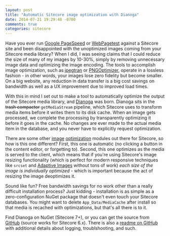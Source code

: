 ```yaml
---
layout: post
title: "Automatic Sitecore image optimization with Dianoga"
date: 2014-07-21 19:29:48 -0700
comments: true
categories: sitecore
---
```


Have you ever run [Google PageSpeed](https://developers.google.com/speed/pagespeed/) or [WebPagetest](http://www.webpagetest.org) against a Sitecore site and been disappointed with the unoptimized images coming from your Sitecore media library? When I did, I was seeing claims that I could reduce the size of many of my images by 10-30%, simply by removing unnecessary image data and optimizing the image encoding. The tools to accomplish image optimization, such as [jpegtran](http://jpegclub.org/jpegtran/) or [PNGOptimizer](http://psydk.org/pngoptimizer), operate in a lossless fashion - in other words, your images lose zero fidelity but become smaller. On a big website, any reduction in data transfer is a big cost savings on bandwidth as well as a UX improvement due to improved load times. 

With this in mind I set out to make a tool to automatically optimize the output of the Sitecore media library, and [Dianoga](https://github.com/kamsar/Dianoga) was born. Dianoga sits in the ~~trash compactor~~ `getMediaStream` pipeline, which Sitecore uses to transform media items before it writes them to its disk cache. When an image gets processed, we complete the processing by transparently optimizing it before it goes in the cache. No changes are ever made to the actual media item in the database, and you never have to explicitly request optimization.

There are some other [image](http://www.roundedcube.com/Blog/2013/building-the-png-optimizer-module) [optimization](http://mikael.com/2013/08/image-optimizer-module/) modules out there for Sitecore, so how is this one different? First, this one is automatic (no clicking a button in the content editor, or forgetting to). Second, this one optimizes as the media is served to the client, which means that if you're using Sitecore's image resizing functionality (which is perfect for modern responsive techniques like `srcset` and [Adaptive Images](https://marketplace.sitecore.net/en/Modules/Sitecore_Adaptive_Images.aspx) without tons of work) *each size of the image is individually optimized* - which is important because the act of resizing the image deoptimizes it. 

Sound like fun? Free bandwidth savings for no work other than a really difficult installation process? Just kidding - installation is as simple as a zero-configuration NuGet package that doesn't even touch your Sitecore databases. You might want to delete `App_Data/MediaCache` after install so that media is recached with optimizations, but that's all there is to it.

Find Dianoga on NuGet (Sitecore 7+), or you can get the source from [GitHub](https://github.com/kamsar/Dianoga) (source works for Sitecore 6.x). There is also a [readme on GitHub](https://github.com/kamsar/Dianoga/blob/master/README.md) with additional details about logging, troublshooting, and such.